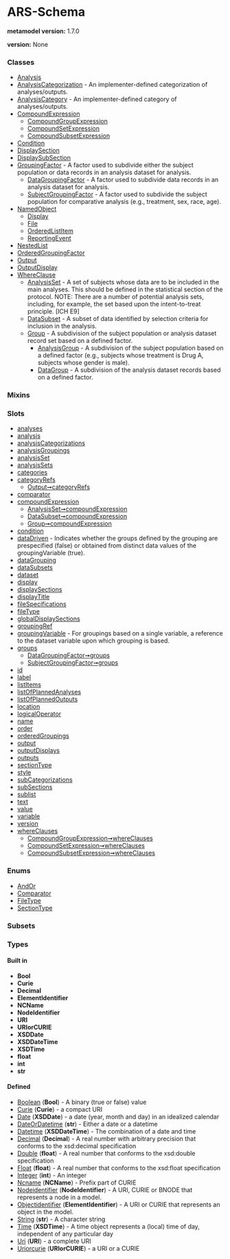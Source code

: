 
# ARS-Schema


**metamodel version:** 1.7.0

**version:** None





### Classes

 * [Analysis](Analysis.md)
 * [AnalysisCategorization](AnalysisCategorization.md) - An implementer-defined categorization of analyses/outputs.
 * [AnalysisCategory](AnalysisCategory.md) - An implementer-defined category of analyses/outputs.
 * [CompoundExpression](CompoundExpression.md)
     * [CompoundGroupExpression](CompoundGroupExpression.md)
     * [CompoundSetExpression](CompoundSetExpression.md)
     * [CompoundSubsetExpression](CompoundSubsetExpression.md)
 * [Condition](Condition.md)
 * [DisplaySection](DisplaySection.md)
 * [DisplaySubSection](DisplaySubSection.md)
 * [GroupingFactor](GroupingFactor.md) - A factor used to subdivide either the subject population or data records in an analysis dataset for analysis.
     * [DataGroupingFactor](DataGroupingFactor.md) - A factor used to subdivide data records in an analysis dataset for analysis.
     * [SubjectGroupingFactor](SubjectGroupingFactor.md) - A factor used to subdivide the subject population for comparative analysis (e.g., treatment, sex, race, age).
 * [NamedObject](NamedObject.md)
     * [Display](Display.md)
     * [File](File.md)
     * [OrderedListItem](OrderedListItem.md)
     * [ReportingEvent](ReportingEvent.md)
 * [NestedList](NestedList.md)
 * [OrderedGroupingFactor](OrderedGroupingFactor.md)
 * [Output](Output.md)
 * [OutputDisplay](OutputDisplay.md)
 * [WhereClause](WhereClause.md)
     * [AnalysisSet](AnalysisSet.md) - A set of subjects whose data are to be included in the main analyses. This should be defined in the statistical section of the protocol. NOTE: There are a number of potential analysis sets, including, for example, the set based upon the intent-to-treat principle. [ICH E9]
     * [DataSubset](DataSubset.md) - A subset of data identified by selection criteria for inclusion in the analysis.
     * [Group](Group.md) - A subdivision of the subject population or analysis dataset record set based on a defined factor.
         * [AnalysisGroup](AnalysisGroup.md) - A subdivision of the subject population based on a defined factor (e.g., subjects whose treatment is Drug A, subjects whose gender is male).
         * [DataGroup](DataGroup.md) - A subdivision of the analysis dataset records based on a defined factor.

### Mixins


### Slots

 * [analyses](analyses.md)
 * [analysis](analysis.md)
 * [analysisCategorizations](analysisCategorizations.md)
 * [analysisGroupings](analysisGroupings.md)
 * [analysisSet](analysisSet.md)
 * [analysisSets](analysisSets.md)
 * [categories](categories.md)
 * [categoryRefs](categoryRefs.md)
     * [Output➞categoryRefs](Output_categoryRefs.md)
 * [comparator](comparator.md)
 * [compoundExpression](compoundExpression.md)
     * [AnalysisSet➞compoundExpression](AnalysisSet_compoundExpression.md)
     * [DataSubset➞compoundExpression](DataSubset_compoundExpression.md)
     * [Group➞compoundExpression](Group_compoundExpression.md)
 * [condition](condition.md)
 * [dataDriven](dataDriven.md) - Indicates whether the groups defined by the grouping are prespecified (false) or obtained from distinct data values of the groupingVariable (true).
 * [dataGrouping](dataGrouping.md)
 * [dataSubsets](dataSubsets.md)
 * [dataset](dataset.md)
 * [display](display.md)
 * [displaySections](displaySections.md)
 * [displayTitle](displayTitle.md)
 * [fileSpecifications](fileSpecifications.md)
 * [fileType](fileType.md)
 * [globalDisplaySections](globalDisplaySections.md)
 * [groupingRef](groupingRef.md)
 * [groupingVariable](groupingVariable.md) - For groupings based on a single variable, a reference to the dataset variable upon which grouping is based.
 * [groups](groups.md)
     * [DataGroupingFactor➞groups](DataGroupingFactor_groups.md)
     * [SubjectGroupingFactor➞groups](SubjectGroupingFactor_groups.md)
 * [id](id.md)
 * [label](label.md)
 * [listItems](listItems.md)
 * [listOfPlannedAnalyses](listOfPlannedAnalyses.md)
 * [listOfPlannedOutputs](listOfPlannedOutputs.md)
 * [location](location.md)
 * [logicalOperator](logicalOperator.md)
 * [name](name.md)
 * [order](order.md)
 * [orderedGroupings](orderedGroupings.md)
 * [output](output.md)
 * [outputDisplays](outputDisplays.md)
 * [outputs](outputs.md)
 * [sectionType](sectionType.md)
 * [style](style.md)
 * [subCategorizations](subCategorizations.md)
 * [subSections](subSections.md)
 * [sublist](sublist.md)
 * [text](text.md)
 * [value](value.md)
 * [variable](variable.md)
 * [version](version.md)
 * [whereClauses](whereClauses.md)
     * [CompoundGroupExpression➞whereClauses](CompoundGroupExpression_whereClauses.md)
     * [CompoundSetExpression➞whereClauses](CompoundSetExpression_whereClauses.md)
     * [CompoundSubsetExpression➞whereClauses](CompoundSubsetExpression_whereClauses.md)

### Enums

 * [AndOr](AndOr.md)
 * [Comparator](Comparator.md)
 * [FileType](FileType.md)
 * [SectionType](SectionType.md)

### Subsets


### Types


#### Built in

 * **Bool**
 * **Curie**
 * **Decimal**
 * **ElementIdentifier**
 * **NCName**
 * **NodeIdentifier**
 * **URI**
 * **URIorCURIE**
 * **XSDDate**
 * **XSDDateTime**
 * **XSDTime**
 * **float**
 * **int**
 * **str**

#### Defined

 * [Boolean](types/Boolean.md)  (**Bool**)  - A binary (true or false) value
 * [Curie](types/Curie.md)  (**Curie**)  - a compact URI
 * [Date](types/Date.md)  (**XSDDate**)  - a date (year, month and day) in an idealized calendar
 * [DateOrDatetime](types/DateOrDatetime.md)  (**str**)  - Either a date or a datetime
 * [Datetime](types/Datetime.md)  (**XSDDateTime**)  - The combination of a date and time
 * [Decimal](types/Decimal.md)  (**Decimal**)  - A real number with arbitrary precision that conforms to the xsd:decimal specification
 * [Double](types/Double.md)  (**float**)  - A real number that conforms to the xsd:double specification
 * [Float](types/Float.md)  (**float**)  - A real number that conforms to the xsd:float specification
 * [Integer](types/Integer.md)  (**int**)  - An integer
 * [Ncname](types/Ncname.md)  (**NCName**)  - Prefix part of CURIE
 * [Nodeidentifier](types/Nodeidentifier.md)  (**NodeIdentifier**)  - A URI, CURIE or BNODE that represents a node in a model.
 * [Objectidentifier](types/Objectidentifier.md)  (**ElementIdentifier**)  - A URI or CURIE that represents an object in the model.
 * [String](types/String.md)  (**str**)  - A character string
 * [Time](types/Time.md)  (**XSDTime**)  - A time object represents a (local) time of day, independent of any particular day
 * [Uri](types/Uri.md)  (**URI**)  - a complete URI
 * [Uriorcurie](types/Uriorcurie.md)  (**URIorCURIE**)  - a URI or a CURIE
